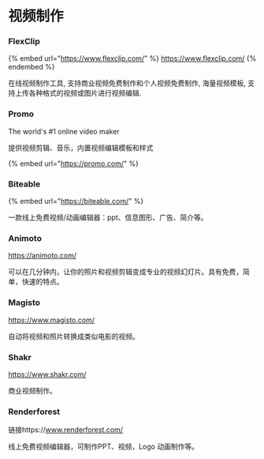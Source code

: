 # 视频制作

### FlexClip

{% embed url="https://www.flexclip.com/" %}
https://www.flexclip.com/
{% endembed %}

在线视频制作工具, 支持商业视频免费制作和个人视频免费制作, 海量视频模板, 支持上传各种格式的视频或图片进行视频编辑.

### Promo

The world's #1 online video maker

提供视频剪辑、音乐，内置视频编辑模板和样式

{% embed url="https://promo.com/" %}

### Biteable

{% embed url="https://biteable.com/" %}

一款线上免费视频/动画编辑器：ppt、信息图形、广告、简介等。

### Animoto

https://animoto.com/

可以在几分钟内，让你的照片和视频剪辑变成专业的视频幻灯片。具有免费，简单，快速的特点。

### Magisto

https://www.magisto.com/

自动将视频和照片转换成类似电影的视频。

### Shakr

https://www.shakr.com/

商业视频制作。

### Renderforest

链接https://www.renderforest.com/

线上免费视频编辑器，可制作PPT、视频，Logo 动画制作等。
